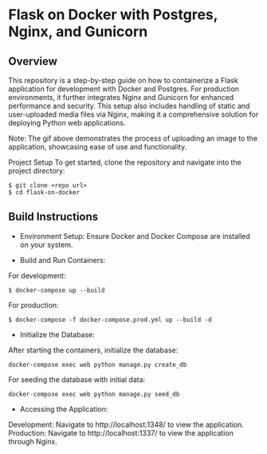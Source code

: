 # Flask on Docker with Postgres, Nginx, and Gunicorn

## Overview
This repository is a step-by-step guide on how to containerize a Flask application for development with Docker and Postgres. For production environments, it further integrates Nginx and Gunicorn for enhanced performance and security. This setup also includes handling of static and user-uploaded media files via Nginx, making it a comprehensive solution for deploying Python web applications.


Note: The gif above demonstrates the process of uploading an image to the application, showcasing ease of use and functionality.

Project Setup
To get started, clone the repository and navigate into the project directory:

```
$ git clone <repo url>
$ cd flask-on-docker
```

## Build Instructions
- Environment Setup: Ensure Docker and Docker Compose are installed on your system.

- Build and Run Containers:

For development:

```
$ docker-compose up --build
```

For production:

```
$ docker-compose -f docker-compose.prod.yml up --build -d
```

- Initialize the Database:

After starting the containers, initialize the database:

```
docker-compose exec web python manage.py create_db
```

For seeding the database with initial data:

```
docker-compose exec web python manage.py seed_db
```

- Accessing the Application:

Development: Navigate to http://localhost:1348/ to view the application.
Production: Navigate to http://localhost:1337/ to view the application through Nginx.


